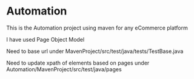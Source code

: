 # Automation
This is the Automation project using maven for any eCommerce platform


I have used Page Object Model


Need to base url under MavenProject/src/test/java/tests/TestBase.java


Need to update xpath of elements based on pages under Automation/MavenProject/src/test/java/pages
